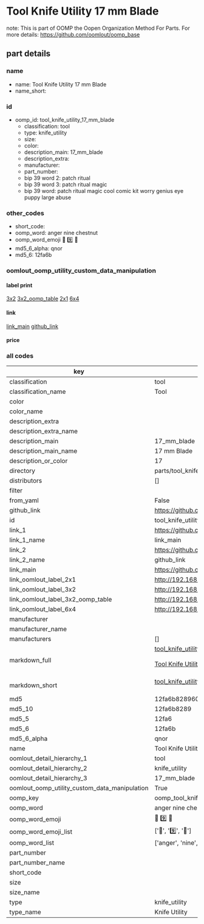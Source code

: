 # Tool Knife Utility 17 mm Blade  

note: This is part of OOMP the Oopen Organization Method For Parts. For more details: https://github.com/oomlout/oomp_base

##  part details





### name
* name: Tool Knife Utility 17 mm Blade
* name_short: 
### id
* oomp_id: tool_knife_utility_17_mm_blade
  * classification: tool
  * type: knife_utility
  * size: 
  * color: 
  * description_main: 17_mm_blade
  * description_extra: 
  * manufacturer: 
  * part_number: 
  * bip 39 word 2: patch ritual
  * bip 39 word 3: patch ritual magic
  * bip 39 word: patch ritual magic cool comic kit worry genius eye puppy large abuse

### other_codes
* short_code: 
* oomp_word: anger nine chestnut
* oomp_word_emoji :anger: :nine: :chestnut:
* md5_6_alpha: qnor
* md5_6: 12fa6b






### oomlout_oomp_utility_custom_data_manipulation
#### label print
[3x2](http://192.168.1.245:1112/?label=oomp%20qnor)
[3x2_oomp_table](http://192.168.1.107:1112/?label=oomp%20qnor)
[2x1](http://192.168.1.242:1112/?label=oomp%20qnor)
[6x4](http://192.168.1.55:1112/?label=oomp%20qnor)    

#### link

[link_main](https://github.com/oomlout/oomlout_oomp_current_version_messy/tree/main/parts/tool_knife_utility_17_mm_blade) [github_link](https://github.com/oomlout/oomlout_oomp_part_src/tree/main/parts/tool_knife_utility_17_mm_blade)                             

#### price







### all codes 
| key | value |  
| --- | --- |  
| classification | tool |  
| classification_name | Tool |  
| color |  |  
| color_name |  |  
| description_extra |  |  
| description_extra_name |  |  
| description_main | 17_mm_blade |  
| description_main_name | 17 mm Blade |  
| description_or_color | 17 |  
| directory | parts/tool_knife_utility_17_mm_blade |  
| distributors | [] |  
| filter |  |  
| from_yaml | False |  
| github_link | https://github.com/oomlout/oomlout_oomp_part_src/tree/main/parts/tool_knife_utility_17_mm_blade |  
| id | tool_knife_utility_17_mm_blade |  
| link_1 | https://github.com/oomlout/oomlout_oomp_current_version_messy/tree/main/parts/tool_knife_utility_17_mm_blade |  
| link_1_name | link_main |  
| link_2 | https://github.com/oomlout/oomlout_oomp_part_src/tree/main/parts/tool_knife_utility_17_mm_blade |  
| link_2_name | github_link |  
| link_main | https://github.com/oomlout/oomlout_oomp_current_version_messy/tree/main/parts/tool_knife_utility_17_mm_blade |  
| link_oomlout_label_2x1 | http://192.168.1.242:1112/?label=oomp%20qnor |  
| link_oomlout_label_3x2 | http://192.168.1.245:1112/?label=oomp%20qnor |  
| link_oomlout_label_3x2_oomp_table | http://192.168.1.107:1112/?label=oomp%20qnor |  
| link_oomlout_label_6x4 | http://192.168.1.55:1112/?label=oomp%20qnor |  
| manufacturer |  |  
| manufacturer_name |  |  
| manufacturers | [] |  
| markdown_full | [tool_knife_utility_17_mm_blade](https://github.com/oomlout/oomlout_oomp_current_version_messy/tree/main/parts/tool_knife_utility_17_mm_blade)<br>[](https://github.com/oomlout/oomlout_oomp_current_version_messy/tree/main/parts/tool_knife_utility_17_mm_blade)<br>[Tool Knife Utility 17 Mm Blade](https://github.com/oomlout/oomlout_oomp_current_version_messy/tree/main/parts/tool_knife_utility_17_mm_blade)<br><br> |  
| markdown_short | [tool_knife_utility_17_mm_blade](https://github.com/oomlout/oomlout_oomp_current_version_messy/tree/main/parts/tool_knife_utility_17_mm_blade)<br><br> |  
| md5 | 12fa6b828960ffb9eb9722fd0baea506 |  
| md5_10 | 12fa6b8289 |  
| md5_5 | 12fa6 |  
| md5_6 | 12fa6b |  
| md5_6_alpha | qnor |  
| name | Tool Knife Utility 17 mm Blade |  
| oomlout_detail_hierarchy_1 | tool |  
| oomlout_detail_hierarchy_2 | knife_utility |  
| oomlout_detail_hierarchy_3 | 17_mm_blade |  
| oomlout_oomp_utility_custom_data_manipulation | True |  
| oomp_key | oomp_tool_knife_utility_17_mm_blade |  
| oomp_word | anger nine chestnut |  
| oomp_word_emoji | :anger: :nine: :chestnut: |  
| oomp_word_emoji_list | [':anger:', ':nine:', ':chestnut:'] |  
| oomp_word_list | ['anger', 'nine', 'chestnut'] |  
| part_number |  |  
| part_number_name |  |  
| short_code |  |  
| size |  |  
| size_name |  |  
| type | knife_utility |  
| type_name | Knife Utility |  
